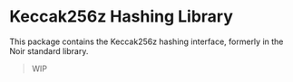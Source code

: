 # Keccak256z Hashing Library

This package contains the Keccak256z hashing interface, formerly in the Noir standard library.

> WIP
